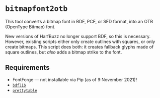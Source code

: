# `bitmapfont2otb`

This tool converts a bitmap font in BDF, PCF, or SFD format, into an OTB (OpenType Bitmap) font.

New versions of HarfBuzz no longer support BDF, so this is necessary. However, existing scripts either only create outlines with squares, or only create bitmaps. This script does both: it creates fallback glyphs made of square outlines, but _also_ adds a bitmap strike to the font.

## Requirements

* FontForge — not installable via Pip (as of 9 November 2021)!
* [`bdflib`](https://pypi.org/project/bdflib/)
* [`prettytable`](https://pypi.org/project/bdflib/)
